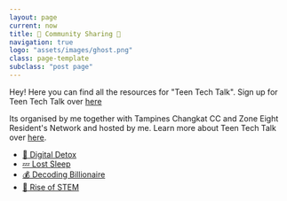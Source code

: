 ```yaml
---
layout: page
current: now
title: 📱 Community Sharing 📣
navigation: true
logo: "assets/images/ghost.png"
class: page-template
subclass: "post page"
---
```


Hey! Here you can find all the resources for "Teen Tech Talk". Sign up for Teen Tech Talk over [here](https://teentechtalk.substack.com)

Its organised by me together with Tampines Changkat CC and Zone Eight Resident's Network and hosted by me. Learn more about Teen Tech Talk over [here](https://www.facebook.com/TCZN8RN).

- [📱 Digital Detox](digital-detox)
- [💤 Lost Sleep](sleep)
- [💰 Decoding Billionaire](billionaire)
- [🧪 Rise of STEM](stem)
